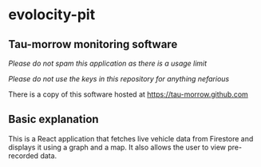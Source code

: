 # evolocity-pit

## Tau-morrow monitoring software

*Please do not spam this application as there is a usage limit*

*Please do not use the keys in this repository for anything nefarious*

There is a copy of this software hosted at https://tau-morrow.github.com

## Basic explanation

This is a React application that fetches live vehicle data from Firestore and displays it using a graph and a map. It also allows the user to view pre-recorded data.
